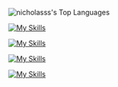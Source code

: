 ![nicholasss's Top Languages](https://github-readme-stats.vercel.app/api/top-langs/?username=nicholasss&theme=tokyonight&show_icons=true&hide_border=false&layout=compact)

[![My Skills](https://skillicons.dev/icons?i=neovim,obsidian)](https://skillicons.dev)

[![My Skills](https://skillicons.dev/icons?i=apple,windows,debian,arch)](https://skillicons.dev)

[![My Skills](https://skillicons.dev/icons?i=c,css,bash,go,html,java,js,ts,lua,powershell,py,swift)](https://skillicons.dev)

[![My Skills](https://skillicons.dev/icons?i=aws,docker,gcp,git,mongodb,nodejs,npm,postgres,sqlite,vite,vue)](https://skillicons.dev)
<!--
**nicholasss/nicholasss** is a ✨ _special_ ✨ repository because its `README.md` (this file) appears on your GitHub profile.

Here are some ideas to get you started:

- 🔭 I’m currently working on ...
- 🌱 I’m currently learning ...
- 👯 I’m looking to collaborate on ...
- 🤔 I’m looking for help with ...
- 💬 Ask me about ...
- 📫 How to reach me: ...
- 😄 Pronouns: ...
- ⚡ Fun fact: ...
-->
